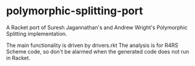 polymorphic-splitting-port
==========================

A Racket port of Suresh Jagannathan's and Andrew Wright's Polymorphic Splitting implementation.

The main functionality is driven by drivers.rkt
The analysis is for R4RS Scheme code, so don't be alarmed when the generated code does not run in Racket.